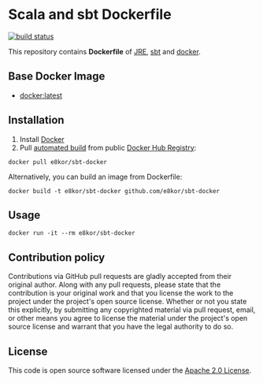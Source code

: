 # Scala and sbt Dockerfile

[![build status](https://gitlab.com/e8kor/sbt-docker/badges/master/build.svg)](https://gitlab.com/e8kor/sbt-docker/commits/master)

This repository contains **Dockerfile** of [JRE](https://www.oracle.com/java/index.html), [sbt](http://www.scala-sbt.org) and [docker](https://www.docker.com).


## Base Docker Image ##

* [docker:latest](https://hub.docker.com/r/_/docker/)


## Installation ##

1. Install [Docker](https://www.docker.com)
2. Pull [automated build](https://registry.hub.docker.com/u/hseeberger/scala-sbt/) from public [Docker Hub Registry](https://registry.hub.docker.com/):
```
docker pull e8kor/sbt-docker
```
Alternatively, you can build an image from Dockerfile:
```
docker build -t e8kor/sbt-docker github.com/e8kor/sbt-docker
```


## Usage ##

```
docker run -it --rm e8kor/sbt-docker
```


## Contribution policy ##

Contributions via GitHub pull requests are gladly accepted from their original author. Along with any pull requests, please state that the contribution is your original work and that you license the work to the project under the project's open source license. Whether or not you state this explicitly, by submitting any copyrighted material via pull request, email, or other means you agree to license the material under the project's open source license and warrant that you have the legal authority to do so.


## License ##

This code is open source software licensed under the [Apache 2.0 License]("http://www.apache.org/licenses/LICENSE-2.0.html").
